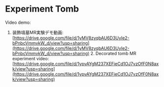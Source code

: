 # Experiment Tomb

Video demo:

1. 装飾墳墓MR実験デモ動画: [https://drive.google.com/file/d/1yMV8zyqbAU6D3UyIe2-bPnbcVmmvkW_d/view?usp=sharing](https://drive.google.com/file/d/1yMV8zyqbAU6D3UyIe2-bPnbcVmmvkW_d/view?usp=sharing)
2. Decorated tomb MR experiment video: [https://drive.google.com/file/d/1ypvAYgM237XEFieCd1OJ7vzOfF0N8axk/view?usp=sharing](https://drive.google.com/file/d/1ypvAYgM237XEFieCd1OJ7vzOfF0N8axk/view?usp=sharing)
